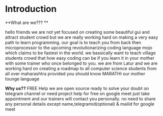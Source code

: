 # Introduction
**What are we???
**

hello friends we are not yet focused on creating some beautiful gui and attract student crowd but we are really working hard on making a very easy path to learn programming.
our goal is to teach you from back then microprocessor to the upcoming revolutionarizing coding language mojo which claims to be fastest in the world. we bassically want to teach village students crowd that how easy coding can be if you learn it in your mother with some trainer who once belonged to you. 
we are from Latur and we are working hard on creating a roadmap to all computer science students from all over maharashtra provided you should know MARATHI our mother tounge language


**Why us??**
FREE Help 
we are open source ready to solve your doubt on telegram channel or need project help for free on google meet just take appointment and our trainers will contact you personally.
no need to share any personal details except name,telegramid(optional) & mailid for google meet 

